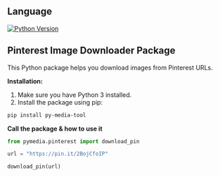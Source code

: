 ## Language

[![Python Version](https://img.shields.io/badge/Python-3.10.0-blue)](https://www.python.org/)

## Pinterest Image Downloader Package

This Python package helps you download images from Pinterest URLs.

**Installation:**

1. Make sure you have Python 3 installed.
2. Install the package using pip:

```bash
pip install py-media-tool
```

**Call the package & how to use it**
``` python
from pymedia.pinterest import download_pin

url = "https://pin.it/2BojCfoIP"

download_pin(url)
```


